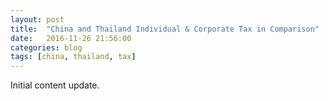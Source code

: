 ```yaml
---
layout: post
title:  "China and Thailand Individual & Corporate Tax in Comparison"
date:   2016-11-26 21:56:00
categories: blog
tags: [china, thailand, tax]
---
```


Initial content update.
